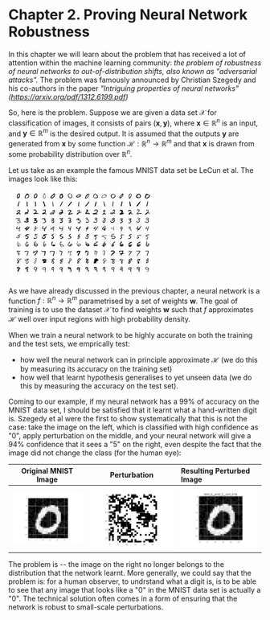 # Chapter 2. Proving Neural Network Robustness

In this chapter we will learn about the problem that has received a lot of attention within the machine learning community: 
_the problem of robustness of neural networks to out-of-distribution shifts, also known as "adversarial attacks"._ 
The problem was famously announced by Christian Szegedy and his co-authors in the paper _"Intriguing properties of neural networks"(<https://arxiv.org/pdf/1312.6199.pdf>)_

So, here is the problem. Suppose we are given a data set $\mathcal{X}$ for classification of images, it consists of 
pairs $(\mathbf{x}, \mathbf{y})$, where $\mathbf{x} \in \mathbb{R}^n$ is an input, and  $\mathbf{y} \in \mathbb{R}^m$ is the desired output.
It is assumed that the outputs $\mathbf{y}$ are generated from $\mathbf{x}$ by some function $\mathcal{H} : \mathbb{R}^n → \mathbb{R}^m$ 
and that $\mathbf{x}$ is drawn from some probability distribution over $\mathbb{R}^n$. 

Let us take as an example the famous MNIST data set be LeCun et al. The images look like this:

![Images from the MNIST data set](images/MNIST.jpeg)

As we have already discussed in the previous chapter, a neural network is a function $f : \mathbb{R}^n → \mathbb{R}^m$  parametrised by 
a set of weights $\mathbf{w}$. 
The goal of training is to use the dataset $\mathcal{X}$ to find weights $\mathbf{w}$ such that $f$ approximates $\mathcal{H}$ well 
over input regions with high probability density.


When we train a neural network to be highly accurate on both the training and the test sets, we emprically test: 
 *  how well the neural network can in principle approximate  $\mathcal{H}$  (we do this by measuring its accuracy on the training set)
 *  how well that learnt hypothesis generalises to yet unseen data (we do this by measuring the accuracy on the test set).

 Coming to our example, if my neural network has a $99 \%$ of accuracy on the MNIST data set, I should be satisfied that it learnt
 what a hand-written digit is. Szegedy et al were the first to show systematically that this is not the case:
take the image on the left, which is classified with high confidence as "0", apply perturbation on the middle,
and your neural network will give a $94 \%$ confidence that it sees a "5" on the right, even despite the fact that the image did 
not change the class (for the human eye):


 Original MNIST Image |    Perturbation        |  Resulting Perturbed Image
:-------------------------:|:-------------------------:|:-----------------------------
![Original MNIST Image](images/true.png) | ![Perturbation](images/eta.png) |  ![Perturbed Image](images/adv.png)

The problem is -- the image on the right no longer belongs to the distribution that the network learnt. More generally,
we could say that the problem is: for a human observer, to undrstand what a digit is, is to be able to see that any image that looks like a "0"
in the MNIST data set is actually  a "0". The technical solution often comes in a form of ensuring that the network is robust to small-scale perturbations.  

